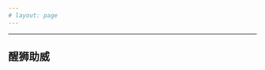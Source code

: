 ```yaml
---
# layout: page
---
```




<script setup>
import Recording from '../.vitepress/theme/components/home/recording.vue'
</script>
---
<Recording />

## 醒狮助威

<EnhancedImage src="https://s21.ax1x.com/2025/02/22/pEl3qMt.jpg"  alt="醒狮助威" width='800px'/>

<EnhancedImage src="https://www.mocky.io/v2/5e8c0c1f3000006c00c1f3e0?mocky-delay=5000ms"  alt="演示图片" width='800px'/>


